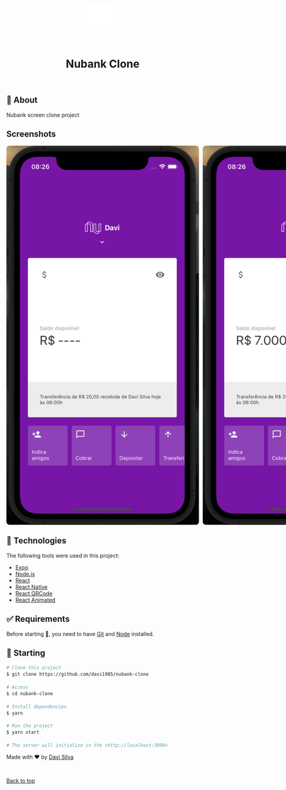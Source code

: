 <div align="center" id="top">
  <img src="./src/assets/Nubank_Logo@2x.png" alt="Nubank Clone" />

&#xa0;

</div>

<h1 align="center">Nubank Clone</h1>

<br>

## :dart: About

Nubank screen clone project

## Screenshots

<div style="display: flex; gap: 10px">

  <img src="./screenshots/screen-01.png" alt="Nubank Clone" style="width: 200; border-radius: 8px"/>

  <img src="./screenshots/screen-02.png" alt="Nubank Clone" style="width: 200;border-radius: 8px"/>

  <img src="./screenshots/screen-03.png" alt="Nubank Clone" style="width: 200;border-radius: 8px"/>

</div>

## :rocket: Technologies

The following tools were used in this project:

- [Expo](https://expo.io/)
- [Node.js](https://nodejs.org/en/)
- [React](https://pt-br.reactjs.org/)
- [React Native](https://reactnative.dev/)
- [React QRCode](https://github.com/awesomejerry/react-native-qrcode-svg)
- [React Animated](https://reactnative.dev/docs/animated)

## :white_check_mark: Requirements

Before starting :checkered_flag:, you need to have [Git](https://git-scm.com) and [Node](https://nodejs.org/en/) installed.

## :checkered_flag: Starting

```bash
# Clone this project
$ git clone https://github.com/davi1985/nubank-clone

# Access
$ cd nubank-clone

# Install dependencies
$ yarn

# Run the project
$ yarn start

# The server will initialize in the <http://localhost:3000>
```

Made with :heart: by <a href="https://github.com/davi1985" target="_blank">Davi Silva</a>

&#xa0;

<a href="#top">Back to top</a>

